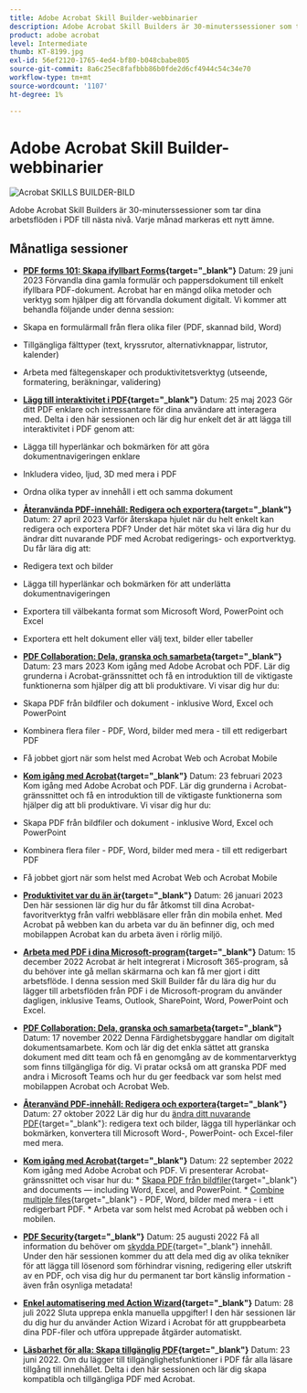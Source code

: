 ```yaml
---
title: Adobe Acrobat Skill Builder-webbinarier
description: Adobe Acrobat Skill Builders är 30-minuterssessioner som tar PDF-arbetsflödena till nästa nivå
product: adobe acrobat
level: Intermediate
thumb: KT-8199.jpg
exl-id: 56ef2120-1765-4ed4-bf80-b048cbabe805
source-git-commit: 8a6c25ec8fafbbb86b0fde2d6cf4944c54c34e70
workflow-type: tm+mt
source-wordcount: '1107'
ht-degree: 1%

---
```


# Adobe Acrobat Skill Builder-webbinarier

![Acrobat SKILLS BUILDER-BILD](../assets/sbacrobatwebinars.png)

Adobe Acrobat Skill Builders är 30-minuterssessioner som tar dina arbetsflöden i PDF till nästa nivå. Varje månad markeras ett nytt ämne.

## Månatliga sessioner

* **[PDF forms 101: Skapa ifyllbart Forms](https://adobe-acrobat-skill-builder.joinus.adobeevents.com/attendease/networking/experience/795f4bc7-db42-4022-a624-8a53c51174c6/9d685d0f-4a5b-4236-a1ef-081d1403fb41){target="_blank"}**
Datum: 29 juni 2023 Förvandla dina gamla formulär och pappersdokument till enkelt ifyllbara PDF-dokument. Acrobat har en mängd olika metoder och verktyg som hjälper dig att förvandla dokument digitalt. Vi kommer att behandla följande under denna session:

* Skapa en formulärmall från flera olika filer (PDF, skannad bild, Word)
* Tillgängliga fälttyper (text, kryssrutor, alternativknappar, listrutor, kalender)
* Arbeta med fältegenskaper och produktivitetsverktyg (utseende, formatering, beräkningar, validering)

* **[Lägg till interaktivitet i PDF](https://adobe-acrobat-skill-builder.joinus.adobeevents.com/attendease/networking/experience/4ff4d607-8c9f-47dd-ac4f-3b351a0a0fe3/2eb92255-d963-4ff7-b278-2a95a11db755){target="_blank"}**
Datum: 25 maj 2023 Gör ditt PDF enklare och intressantare för dina användare att interagera med. Delta i den här sessionen och lär dig hur enkelt det är att lägga till interaktivitet i PDF genom att:

* Lägga till hyperlänkar och bokmärken för att göra dokumentnavigeringen enklare
* Inkludera video, ljud, 3D med mera i PDF
* Ordna olika typer av innehåll i ett och samma dokument

* **[Återanvända PDF-innehåll: Redigera och exportera](https://adobe-acrobat-skill-builder.joinus.adobeevents.com/attendease/networking/experience/aac3b9af-7d54-4ea5-a6fa-61bc7acea87f/8d7341ee-ff0f-492a-b3fd-935bd11d4ed0){target="_blank"}**
Datum: 27 april 2023 Varför återskapa hjulet när du helt enkelt kan redigera och exportera PDF? Under det här mötet ska vi lära dig hur du ändrar ditt nuvarande PDF med Acrobat redigerings- och exportverktyg. Du får lära dig att:

* Redigera text och bilder
* Lägga till hyperlänkar och bokmärken för att underlätta dokumentnavigeringen
* Exportera till välbekanta format som Microsoft Word, PowerPoint och Excel
* Exportera ett helt dokument eller välj text, bilder eller tabeller

* **[PDF Collaboration: Dela, granska och samarbeta](https://adobe-acrobat-skill-builder.joinus.adobeevents.com/attendease/networking/experience/0ef4709b-0a04-418e-a185-7efdd676c2dd/6a95bece-6f24-46f5-a17f-b408464281be){target="_blank"}**
Datum: 23 mars 2023 Kom igång med Adobe Acrobat och PDF. Lär dig grunderna i Acrobat-gränssnittet och få en introduktion till de viktigaste funktionerna som hjälper dig att bli produktivare. Vi visar dig hur du:

* Skapa PDF från bildfiler och dokument - inklusive Word, Excel och PowerPoint
* Kombinera flera filer - PDF, Word, bilder med mera - till ett redigerbart PDF
* Få jobbet gjort när som helst med Acrobat Web och Acrobat Mobile

* **[Kom igång med Acrobat](https://adobe-acrobat-skill-builder.joinus.adobeevents.com/attendease/networking/experience/5d8acc24-47a1-4db8-b419-8587bfb12708/fe8ec392-f29a-4e25-b7a3-61f48eea45ab){target="_blank"}**
Datum: 23 februari 2023 Kom igång med Adobe Acrobat och PDF. Lär dig grunderna i Acrobat-gränssnittet och få en introduktion till de viktigaste funktionerna som hjälper dig att bli produktivare. Vi visar dig hur du:

* Skapa PDF från bildfiler och dokument - inklusive Word, Excel och PowerPoint
* Kombinera flera filer - PDF, Word, bilder med mera - till ett redigerbart PDF
* Få jobbet gjort när som helst med Acrobat Web och Acrobat Mobile

* **[Produktivitet var du än är](https://adobe-acrobat-skill-builder.joinus.adobeevents.com/attendease/networking/experience/9ab6c7a2-5ca2-4670-9a33-2ac11a1cb542/0b591876-aeae-45af-b41a-07a8326043f2){target="_blank"}**
Datum: 26 januari 2023 Den här sessionen lär dig hur du får åtkomst till dina Acrobat-favoritverktyg från valfri webbläsare eller från din mobila enhet. Med Acrobat på webben kan du arbeta var du än befinner dig, och med mobilappen Acrobat kan du arbeta även i rörlig miljö.

* **[Arbeta med PDF i dina Microsoft-program](https://adobe-acrobat-skill-builder.joinus.adobeevents.com/attendease/networking/experience/f7e3961b-e322-4253-bfa4-ff1957a08d99/c1111644-e958-41bf-ad6e-dffafafa7fa0){target="_blank"}**
Datum: 15 december 2022 Acrobat är helt integrerat i Microsoft 365-program, så du behöver inte gå mellan skärmarna och kan få mer gjort i ditt arbetsflöde. I denna session med Skill Builder får du lära dig hur du lägger till arbetsflöden från PDF i de Microsoft-program du använder dagligen, inklusive Teams, Outlook, SharePoint, Word, PowerPoint och Excel.

* **[PDF Collaboration: Dela, granska och samarbeta](https://adobe-acrobat-skill-builder.joinus.adobeevents.com/attendease/networking/experience/d1eb8544-6268-4855-8500-2370b1e68045/0dd92858-0587-49f4-be60-8d48c140ef39){target="_blank"}**
Datum: 17 november 2022 Denna Färdighetsbyggare handlar om digitalt dokumentsamarbete. Kom och lär dig det enkla sättet att granska dokument med ditt team och få en genomgång av de kommentarverktyg som finns tillgängliga för dig. Vi pratar också om att granska PDF med andra i Microsoft Teams och hur du ger feedback var som helst med mobilappen Acrobat och Acrobat Web.

* **[Återanvänd PDF-innehåll: Redigera och exportera](https://adobe-acrobat-skill-builder.joinus.adobeevents.com/attendease/networking/experience/68a9bbf2-91ca-40f0-baa1-812dd0730e0b/48c2399c-7392-4d7d-ba51-f623dead313a){target="_blank"}**
Datum: 27 oktober 2022 Lär dig hur du [ändra ditt nuvarande PDF](https://www.adobe.com/sv/acrobat/online/pdf-editor.html){target="_blank"}: redigera text och bilder, lägga till hyperlänkar och bokmärken, konvertera till Microsoft Word-, PowerPoint- och Excel-filer med mera.

* **[Kom igång med Acrobat](https://adobe-acrobat-skill-builder.joinus.adobeevents.com/attendease/networking/experience/360c9159-3f6f-47ae-8320-d0ad391883e1/e54db15b-af50-40ff-a274-6e927a22c6e7){target="_blank"}**
Datum: 22 september 2022 Kom igång med Adobe Acrobat och PDF. Vi presenterar Acrobat-gränssnittet och visar hur du: * [Skapa PDF från bildfiler](https://www.adobe.com/se/acrobat/online/convert-pdf.html){target="_blank"} and documents — including Word, Excel, and PowerPoint. * [Combine multiple files](https://www.adobe.com/se/acrobat/online/merge-pdf.html){target="_blank"} - PDF, Word, bilder med mera - i ett redigerbart PDF. * Arbeta var som helst med Acrobat på webben och i mobilen.

* **[PDF Security](https://adobe-acrobat-skill-builder.joinus.adobeevents.com/attendease/networking/experience/ad3778d2-f2c3-4966-98ed-8b1bb90e4b2b/180ad785-1b5b-4c80-80ab-1df345f082ff){target="_blank"}**
Datum: 25 augusti 2022 Få all information du behöver om [skydda PDF](https://www.adobe.com/se/acrobat/online/password-protect-pdf.html){target="_blank"} innehåll. Under den här sessionen kommer du att dela med dig av olika tekniker för att lägga till lösenord som förhindrar visning, redigering eller utskrift av en PDF, och visa dig hur du permanent tar bort känslig information - även från osynliga metadata!

* **[Enkel automatisering med Action Wizard](https://adobe-acrobat-skill-builder.joinus.adobeevents.com/attendease/networking/experience/45ef14f7-e5e4-4fe0-ba26-905adac092a2/24bf421e-f489-47dc-a5a4-d8d70858348c){target="_blank"}**
Datum: 28 juli 2022 Sluta upprepa enkla manuella uppgifter! I den här sessionen lär du dig hur du använder Action Wizard i Acrobat för att gruppbearbeta dina PDF-filer och utföra upprepade åtgärder automatiskt.

* **[Läsbarhet för alla: Skapa tillgänglig PDF](https://adobe-acrobat-skill-builder.joinus.adobeevents.com/attendease/networking/experience/18c111bd-9c63-4636-a4fd-8dc045a20423/8484f6c9-e2c9-4e1c-8d03-c2ca1d4db77c){target="_blank"}**
Datum: 23 juni 2022. Om du lägger till tillgänglighetsfunktioner i PDF får alla läsare tillgång till innehållet. Delta i den här sessionen och lär dig skapa kompatibla och tillgängliga PDF med Acrobat.